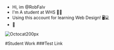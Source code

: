 - Hi, im @RobFalv
- I'm A student at WHS 👨‍🎓
- Using this account for learning Web Design! 🖥💻
- 🍞


![Octocat200px](https://user-images.githubusercontent.com/119875956/210841436-5744acdf-9846-4fd0-b74c-94e4022c76d6.png)


#Student Work
###Test Link
